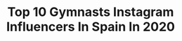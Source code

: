---
title: Top 10 Gymnasts Instagram Influencers In Spain In 2020
description: >-
  Find top gymnasts Instagram influencers in Spain in 2020. Most popular hashtags: #gymnastics #tenerife #stayathome #sun.
platform: Instagram
profiles:
  - username: "rosnoamabel"
    fullname: >-
      Noa Ros🐾✨
    location: "Spain"
    followers: 11734
    engagement: 1428
    commentsToLikes: 0.028887
    id: ck5c2fwfyx6jm0i11ph1jpzb2
    verified: false
    hashtags: "#holiawesome, #rhythmicgymnastic, #kissorkill, #2019"
  - username: "nataliagtimofeeva"
    fullname: >-
      Natalia Garcia Timofeeva
    location: "Spain"
    followers: 106828
    engagement: 578
    commentsToLikes: 0.005916
    id: ck5py5wd2ugsk0i11wlm1jny7
    verified: false
    hashtags: "#malagairresixtible, #lidlx21buttons"
  - username: "sabrinamannina"
    fullname: >-
      Sabrina Mannina
    location: "Spain"
    followers: 5755
    engagement: 754
    commentsToLikes: 0.029353
    id: ck602z2e1k3te0i142crv90qt
    verified: false
    hashtags: ""
  - username: "heyrocco"
    fullname: >-
      Rocco Parra
    location: "Spain"
    followers: 8553
    engagement: 529
    commentsToLikes: 0.025448
    id: ck5q9lihgbpo00i11wpqcvuk1
    verified: false
    hashtags: "#kaliuchis, #selfie, #tbt"
  - username: "milena_milachich"
    fullname: >-
      Murrmilka
    location: "Spain"
    followers: 74523
    engagement: 1069
    commentsToLikes: 0.021718
    id: ck0vx2nu6wuct0i192yh6u13k
    verified: false
    hashtags: "#quarantineandchill, #stretchingonline, #superstepxwwf, #stayathome"
  - username: "melitinastaniouta"
    fullname: >-
      Melitina Staniouta
    location: "Spain"
    followers: 145437
    engagement: 169
    commentsToLikes: 0.011516
    id: ck0twbdtleqtw0i19w0eh7ao5
    verified: true
    hashtags: "#tenerife, #girl, #bridge, #home"
  - username: "nicky_pinklady"
    fullname: >-
      Nicoletta Martinini
    location: "Spain"
    followers: 2170
    engagement: 1153
    commentsToLikes: 0.047856
    id: ck5cc4o0vgpuc0i11tqxko7gm
    verified: false
    hashtags: "#summer, #swim, #summervibes, #mygopro"
  - username: "marinaleal6"
    fullname: >-
      Marina Leal💕
    location: "Spain"
    followers: 42936
    engagement: 557
    commentsToLikes: 0.275903
    id: ck138np92h4hx0i19iq9i4okn
    verified: false
    hashtags: "#positivevibes, #besafe, #nomakeup, #model"
  - username: "anita97perez"
    fullname: >-
      Anita Pérez ✨
    location: "Spain"
    followers: 8065
    engagement: 918
    commentsToLikes: 0.014289
    id: ck6ue3xfuop0c0j71cr1ypoep
    verified: false
    hashtags: "#premiosadmiral2019, #yomequedoencasa, #yoentrenoencasa, #ligaiberdrolagaf"
  - username: "monikalm"
    fullname: >-
      Mónica Valentín
    location: "Spain"
    followers: 18139
    engagement: 367
    commentsToLikes: 0.121951
    id: ck5qe0a8ny3vl0i11eu9594i9
    verified: false
    hashtags: "#exercise, #prozisportugal, #destinosencantados, #santacruzdetenerife"
---
